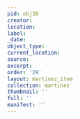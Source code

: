 ```yaml
---
pid: obj30
creator: 
location: 
label: 
_date: 
object_type: 
current_location: 
source: 
excerpt: 
order: '29'
layout: martinez_item
collection: martinez
thumbnail: ''
full: ''
manifest: ''
---
```

